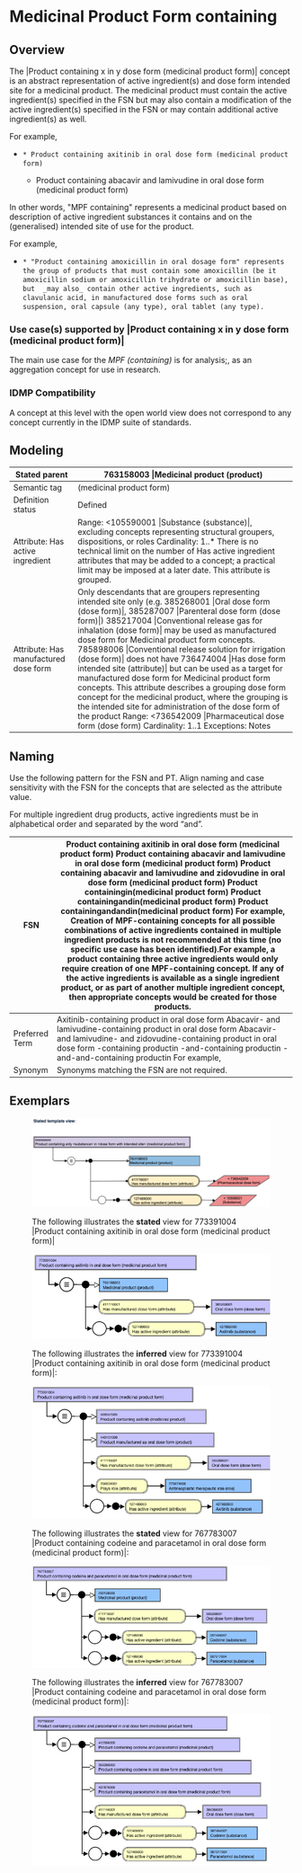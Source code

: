 # Medicinal Product Form containing

## Overview

The |Product containing x in y dose form (medicinal product form)| concept is an abstract representation of active ingredient(s) and dose form intended site for a medicinal product. The medicinal product must contain the active ingredient(s) specified in the FSN but may also contain a modification of the active ingredient(s) specified in the FSN or may contain additional active ingredient(s) as well.

For example,

  *     * Product containing axitinib in oral dose form (medicinal product form)
    * Product containing abacavir and lamivudine in oral dose form (medicinal product form)

In other words, "MPF containing" represents a medicinal product based on description of active ingredient substances it contains and on the (generalised) intended site of use for the product.

For example,

  *     * "Product containing amoxicillin in oral dosage form" represents the group of products that must contain some amoxicillin (be it amoxicillin sodium or amoxicillin trihydrate or amoxicillin base), but  _may also_ contain other active ingredients, such as clavulanic acid, in manufactured dose forms such as oral suspension, oral capsule (any type), oral tablet (any type). 

### Use case(s) supported by |Product containing x in y dose form (medicinal product form)|

The main use case for the _MPF (containing)_ is for analysis;, as an aggregation concept for use in research. 

### IDMP Compatibility

A concept at this level with the open world view does not correspond to any concept currently in the IDMP suite of standards.

## Modeling

| Stated parent | 763158003 \|Medicinal product (product) |
|---|---|
| Semantic tag | (medicinal product form) |
| Definition status | Defined |
| Attribute: Has active ingredient | Range: <105590001 \|Substance (substance)\|, excluding concepts representing structural groupers, dispositions, or roles Cardinality: 1..* There is no technical limit on the number of Has active ingredient attributes that may be added to a concept; a practical limit may be imposed at a later date. This attribute is grouped. |
| Attribute: Has manufactured dose form | Only descendants that are groupers representing intended site only (e.g. 385268001 \|Oral dose form (dose form)\|, 385287007 \|Parenteral dose form (dose form)\|) 385217004 \|Conventional release gas for inhalation (dose form)\| may be used as manufactured dose form for Medicinal product form concepts. 785898006 \|Conventional release solution for irrigation (dose form)\| does not have 736474004 \|Has dose form intended site (attribute)\| but can be used as a target for manufactured dose form for Medicinal product form concepts. This attribute describes a grouping dose form concept for the medicinal product, where the grouping is the intended site for administration of the dose form of the product Range: <736542009 \|Pharmaceutical dose form (dose form) Cardinality: 1..1 Exceptions: Notes |

## Naming

Use the following pattern for the FSN and PT. Align naming and case sensitivity with the FSN for the concepts that are selected as the attribute value.

For multiple ingredient drug products, active ingredients must be in alphabetical order and separated by the word “and”.

| FSN | Product containing axitinib in oral dose form (medicinal product form) Product containing abacavir and lamivudine in oral dose form (medicinal product form) Product containing abacavir and lamivudine and zidovudine in oral dose form (medicinal product form) Product containing<Active ingredient FSN>in<Manufactured dose form FSN>(medicinal product form) Product containing<Active ingredient FSN>and<Active ingredient FSN>in<Manufactured dose form FSN>(medicinal product form) Product containing<Active ingredient FSN>and<Active ingredient FSN>and<Active ingredient FSN>in<Manufactured dose form FSN>(medicinal product form) For example, Creation of MPF-containing concepts for all possible combinations of active ingredients contained in multiple ingredient products is not recommended at this time (no specific use case has been identified).For example, a product containing three active ingredients would only require creation of one MPF-containing concept. If any of the active ingredients is available as a single ingredient product, or as part of another multiple ingredient concept, then appropriate concepts would be created for those products. |
|---|---|
| Preferred Term | Axitinib-containing product in oral dose form Abacavir- and lamivudine-containing product in oral dose form Abacavir- and lamivudine- and zidovudine-containing product in oral dose form <Active ingredient PT>-containing productin<Manufactured dose form PT> <Active ingredient PT>-and<Active ingredientPT>-containing productin<Manufactured dose formPT> <Active ingredient PT>-and<Active ingredientPT>-and<Active ingredientPT>-containing productin<Manufactured dose formPT> For example, |
| Synonym | Synonyms matching the FSN are not required. |

## Exemplars

<figure><img src="images/303923314.png" alt="" title=""><figcaption><p>The following illustrates the <strong>stated</strong> view for 773391004 |Product containing axitinib in oral dose form (medicinal product form)|</p></figcaption></figure>

  

<figure><img src="images/174690710.png" alt="" title=""><figcaption><p>The following illustrates the <strong>inferred</strong> view for 773391004 |Product containing axitinib in oral dose form (medicinal product form)|:</p></figcaption></figure>

  

<figure><img src="images/174690704.png" alt="" title=""><figcaption><p>The following illustrates the <strong>stated</strong> view for 767783007 |Product containing codeine and paracetamol in oral dose form (medicinal product form)|:</p></figcaption></figure>

  

<figure><img src="images/174690706.png" alt="" title=""><figcaption><p>The following illustrates the <strong>inferred</strong> view for 767783007 |Product containing codeine and paracetamol in oral dose form (medicinal product form)|:</p></figcaption></figure>

  

<figure><img src="images/174690705.png" alt="" title=""></figure>
